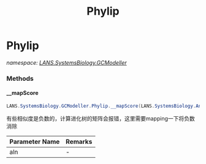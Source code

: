 ﻿---
title: Phylip
---

# Phylip
_namespace: [LANS.SystemsBiology.GCModeller](N-LANS.SystemsBiology.GCModeller.html)_





### Methods

#### __mapScore
```csharp
LANS.SystemsBiology.GCModeller.Phylip.__mapScore(LANS.SystemsBiology.AnalysisTools.ProteinTools.Sanger.Pfam.ProteinDomainArchitecture.MPAlignment.MPCsvArchive[])
```
有些相似度是负数的，计算进化树的矩阵会报错，这里需要mapping一下将负数消除

|Parameter Name|Remarks|
|--------------|-------|
|aln|-|



